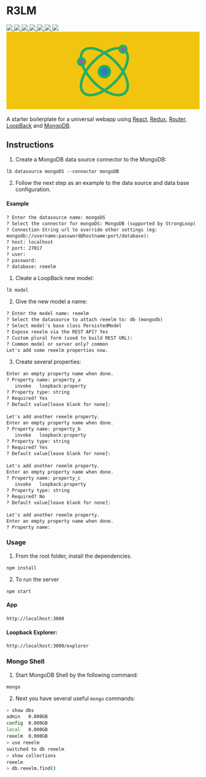 # R3LM

<a href="#issues" alt="Issues">
<img src="https://img.shields.io/github/issues/opprDev/R3LM.svg?style=flat-square" />
</a>
<a href="#forks" alt="Forks">
<img src="https://img.shields.io/github/forks/opprDev/R3LM.svg?style=flat-square" />
</a>
<a href="#stars" alt="Stars">
<img src="https://img.shields.io/github/stars/opprDev/R3LM.svg?style=flat-square" />
</a>
<a href="#license" alt="License">
<img src="https://img.shields.io/github/license/opprDev/R3LM.svg?style=flat-square" />
</a>
<a href="#twitter" alt="Twitter">
<img src="https://img.shields.io/twitter/url/https/github.com/opprDev/R3LM.svg?style=flat-square
" />
</a>
<a href="#dependency_status" alt="dependencies">
<img src="https://david-dm.org/opprDev/R3LM.svg?style=flat-square" />
</a>
<a href="#dev_dependency_status" alt="devDependencies">
<img src="https://david-dm.org/opprDev/R3LM/dev-status.svg?style=flat-square" />
</a>

<img src="banners/banner.png"/>

A starter boilerplate for a universal webapp using [React](https://reactjs.org/), [Redux](https://redux.js.org/), [Router](https://reacttraining.com/react-router/), [LoopBack](https://loopback.io/) and [MongoDB](https://www.mongodb.com/).

## Instructions

1. Create a MongoDB data source connector to the MongoDB:

```
lb datasource mongoDS --connector mongoDB
```

2. Follow the next step as an example to the data source and data base configuration.

#### Example

```
? Enter the datasource name: mongoDS
? Select the connector for mongoDS: MongoDB (supported by StrongLoop)
? Connection String url to override other settings (eg: mongodb://username:password@hostname:port/database):
? host: localhost
? port: 27017
? user:
? password:
? database: reeelm
```

1. Cleate a LoopBack new model:

```
lb model
```

2. Give the new model a name:

```
? Enter the model name: reeelm
? Select the datasource to attach reeelm to: db (mongodb)
? Select model's base class PersistedModel
? Expose reeelm via the REST API? Yes
? Custom plural form (used to build REST URL):
? Common model or server only? common
Let's add some reeelm properties now.
```

3. Create several properties:

```
Enter an empty property name when done.
? Property name: property_a
   invoke   loopback:property
? Property type: string
? Required? Yes
? Default value[leave blank for none]:

Let's add another reeelm property.
Enter an empty property name when done.
? Property name: property_b
   invoke   loopback:property
? Property type: string
? Required? Yes
? Default value[leave blank for none]:

Let's add another reeelm property.
Enter an empty property name when done.
? Property name: property_c
   invoke   loopback:property
? Property type: string
? Required? No
? Default value[leave blank for none]:

Let's add another reeelm property.
Enter an empty property name when done.
? Property name:
```

### Usage

1. From the root folder, install the dependencies.

```
npm install
```

2. To run the server

```
npm start
```

#### App

```
http://localhost:3000
```

#### Loopback Explorer:

```
http://localhost:3000/explorer
```

### Mongo Shell

1. Start MongoDB Shell by the following command:

```
mongo
```

2. Next you have several useful `mongo` commands:

```bash
> show dbs
admin   0.000GB
config  0.000GB
local   0.000GB
reeelm  0.000GB
> use reeelm
switched to db reeelm
> show collections
reeelm
> db.reeelm.find()
```

